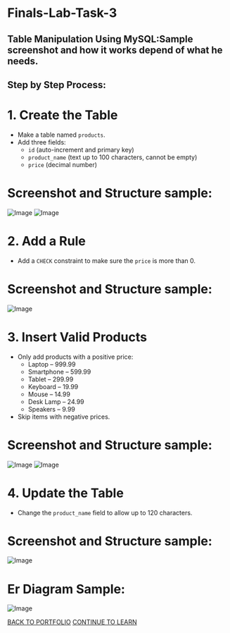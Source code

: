 # Finals-Lab-Task-3
## Table Manipulation Using MySQL:Sample screenshot and how it works depend of what he needs.

## Step by Step Process:
# 1. **Create the Table**  
   - Make a table named `products`.  
   - Add three fields:  
     - `id` (auto-increment and primary key)  
     - `product_name` (text up to 100 characters, cannot be empty)  
     - `price` (decimal number)
# Screenshot and Structure sample:
![Image](https://github.com/user-attachments/assets/bf403c90-66ee-4f06-8255-9c9f26dfee74)
![Image](https://github.com/user-attachments/assets/cdf561fa-b915-4b10-a3d4-8569975d3e69)

# 2. **Add a Rule**  
   - Add a `CHECK` constraint to make sure the `price` is more than 0.
# Screenshot and Structure sample:
![Image](https://github.com/user-attachments/assets/2da49bc6-f8e9-40f4-8674-bcddd17668b3)

# 3. **Insert Valid Products**  
   - Only add products with a positive price:
     - Laptop – 999.99  
     - Smartphone – 599.99  
     - Tablet – 299.99  
     - Keyboard – 19.99  
     - Mouse – 14.99  
     - Desk Lamp – 24.99  
     - Speakers – 9.99  
   - Skip items with negative prices.
# Screenshot and Structure sample:
![Image](https://github.com/user-attachments/assets/e2cc0596-6e9e-4667-bf07-29baca551c5e)
![Image](https://github.com/user-attachments/assets/42958314-2622-4564-a539-29d51c13fd34)

# 4. **Update the Table**  
   - Change the `product_name` field to allow up to 120 characters.
# Screenshot and Structure sample:
![Image](https://github.com/user-attachments/assets/a0a1a050-fd92-4d01-a430-d306638261e8)

# Er Diagram Sample:
![Image](https://github.com/user-attachments/assets/4db0bac4-0cec-4e8b-bebf-7d7ea9bd40e6)

 <a href="https://chan-edm.github.io/README/" class="btn">BACK TO PORTFOLIO</a>
    <a href="https://chan-edm.github.io/Finals-Lab-Task-3.1/" class="btn">CONTINUE TO LEARN</a>


